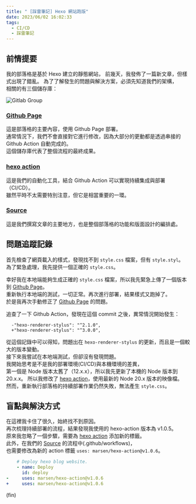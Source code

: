 ```yaml
---
title: " [踩雷筆記] Hexo 網站跑版"
date: 2023/06/02 16:02:33
tags:
  - CI/CD
  - 踩雷筆記
---
```


## 前情提要

我的部落格是基於 Hexo 建立的靜態網站，
前幾天，我發佈了一篇新文章，但樣式出現了錯亂。
為了了解發生的問題與解決方案，必須先知道我們的架構，  
相關的有三個儲存庫：

![Gitlab Group](/images/2023/github_page_hexo-action.png)

### [Github Page](https://github.com/marsen/marsen.github.io)

這是部落格的主要內容，使用 Github Page 部署。  
通常情況下，我們不會直接對它進行修改，因為大部分的更動都是透過串接的 Github Action 自動完成的。  
這個儲存庫代表了整個流程的最終成果。

### [hexo action](https://github.com/marsen/hexo-action)

這是我們的自動化工具，結合 Github Action 可以實現持續集成與部署（CI/CD）。  
雖然平時不太需要特別注意，但它是相當重要的一環。

### [Source](https://github.com/marsen/Marsen.Node.Hexo)

這是我們撰寫文章的主要地方，也是整個部落格的功能和版面設計的編排處。

## 問題追蹤記錄

首先檢查了網頁載入的樣式，發現找不到 `style.css` 檔案，但有 `style.styl`。  
為了緊急處理，我先提供一個正確的 `style.css`。

幸好我在本地端能夠生成正確的 `style.css` 檔案，所以我先緊急上傳了一個版本到 [Github Page](https://github.com/marsen/marsen.github.io)。  
重新執行本地端的測試，一切正常。再次進行部署，結果樣式又跑掉了。  
於是我再次手動修正了 [Github Page](https://github.com/marsen/marsen.github.io) 的問題。

追查了一下 Github Action，發現在這個 commit 之後，異常情況開始發生：

```git
  -"hexo-renderer-stylus": "^2.1.0",
  +"hexo-renderer-stylus": "^3.0.0",
```

從這個記錄中可以得知，問題出在 `hexo-renderer-stylus` 的更新，而且是一個較大的版本變動。  
接下來我嘗試在本地端測試，但卻沒有發現問題。  
我開始思考是不是我的部署環境(CI/CD)與本機環境的差異，  
第一個是 Node 版本太舊了（12.x.x），所以我先更新了本機的 Node 版本到 20.x.x。
所以我修改了 [hexo action](https://github.com/marsen/hexo-action)，使用最新的 Node 20.x 版本的映像檔。  
然而，重新執行部落格的持續部署作業仍然失敗，無法產生 `style.css`。

## 盲點與解決方式

在這裡我卡住了很久，始終找不到原因。  
再次梳理持續部署的流程，結果發現我使用的 hexo-action 版本為 v1.0.5。  
原來我忽略了一個步驟，需要為 [hexo action](https://github.com/marsen/hexo-action) 添加新的標籤。  
此外，在我們的 [Source](https://github.com/marsen/Marsen.Node.Hexo) 的流程中(.github/workflows)，  
也需要修改為新的 action 標籤 `uses: marsen/hexo-action@v1.0.6`。

```yaml
    # Deploy hexo blog website.
    - name: Deploy
      id: deploy
-     uses: marsen/hexo-action@v1.0.6
+     uses: marsen/hexo-action@v1.0.6
```

(fin)
